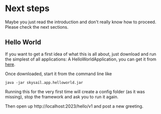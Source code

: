# Next steps

Maybe you just read the introduction and don't really know how to proceed. Please check the next sections.

## Hello World

If you want to get a first idea of what this is all about, just download and run the simplest of all applications: A HelloWorldApplication, you can get it from [here](http://downloads.skysail.io/apps/helloworld/).

Once downloaded, start it from the command line like

```
java -jar skysail.app.helloworld.jar 
```

Running this for the very first time will create a config folder \(as it was missing\), stop the framework and ask you to run it again.

Then open up http://localhost:2023/hello/v1 and post a new greeting.

